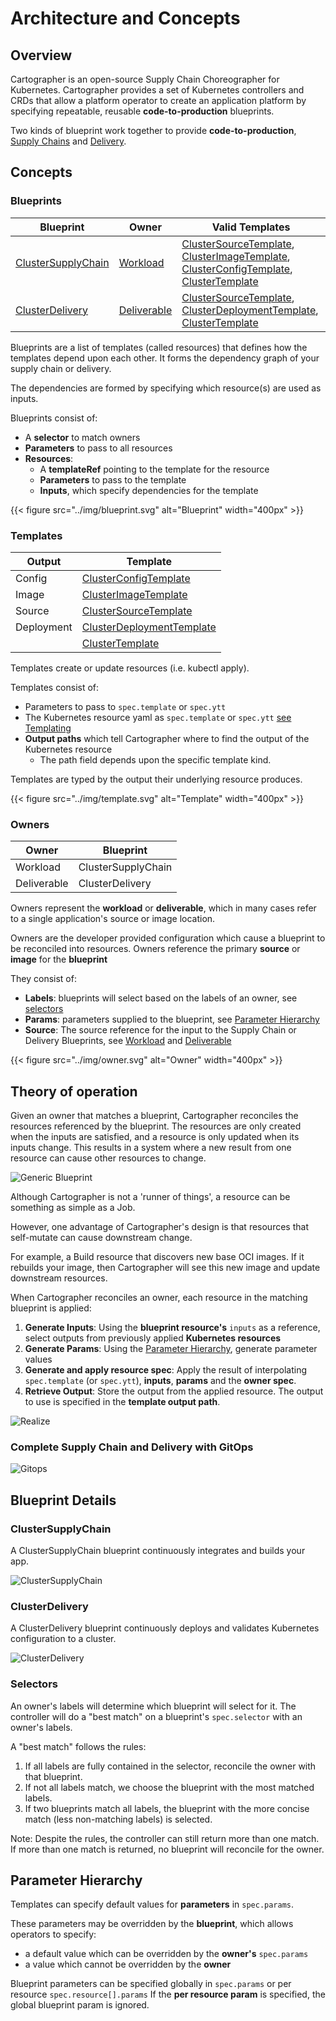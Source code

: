 # Architecture and Concepts

## Overview

Cartographer is an open-source Supply Chain Choreographer for Kubernetes. Cartographer provides a set of Kubernetes
controllers and CRDs that allow a platform operator to create an application platform by specifying repeatable, reusable
**code-to-production** blueprints.

Two kinds of blueprint work together to provide **code-to-production**, [Supply Chains](#clustersupplychain) and [Delivery](#clusterdelivery).

## Concepts

### Blueprints

| Blueprint    | Owner | Valid Templates |
| ----------- | ----------- | ----------- |
| [ClusterSupplyChain](reference/#clustersupplychain) | [Workload](reference/#workload) | [ClusterSourceTemplate](reference/#clustersourcetemplate), [ClusterImageTemplate](reference/#clusterimagetemplate), [ClusterConfigTemplate](reference/#clusterconfigtemplate), [ClusterTemplate](reference/#clustertemplate) |
| [ClusterDelivery](reference/#delivery) | [Deliverable](reference/#deliverable) | [ClusterSourceTemplate](reference/#clustersourcetemplate), [ClusterDeploymentTemplate](reference/#clusterdeploymenttemplate), [ClusterTemplate](reference/#clustertemplate) |

Blueprints are a list of templates (called resources) that defines how the templates depend upon each other. It forms
the dependency graph of your supply chain or delivery.

The dependencies are formed by specifying which resource(s) are used as inputs.

Blueprints consist of:
* A **selector** to match owners
* **Parameters** to pass to all resources 
* **Resources**: 
  * A **templateRef** pointing to the template for the resource
  * **Parameters** to pass to the template
  * **Inputs**, which specify dependencies for the template

{{< figure src="../img/blueprint.svg" alt="Blueprint" width="400px" >}}
<!-- https://miro.com/app/board/uXjVOeb8u5o=/ -->

### Templates

| Output      | Template |
| ----------- | ----------- |
| Config | [ClusterConfigTemplate](reference/#clusterconfigtemplate) |
| Image | [ClusterImageTemplate](reference/#clusterimagetemplate) |
| Source | [ClusterSourceTemplate](reference/#clustersourcetemplate) |
| Deployment | [ClusterDeploymentTemplate](reference/#clusterdeploymenttemplate) |
| | [ClusterTemplate](reference/#clustertemplate) |

Templates create or update resources (i.e. kubectl apply).

Templates consist of:
* Parameters to pass to `spec.template` or `spec.ytt`
* The Kubernetes resource yaml as `spec.template` or `spec.ytt` [see Templating](#tbd)
* **Output paths** which tell Cartographer where to find the output of the Kubernetes resource
  * The path field depends upon the specific template kind.

Templates are typed by the output their underlying resource produces.

{{< figure src="../img/template.svg" alt="Template" width="400px" >}}

### Owners
| Owner      | Blueprint |
| ----------- | ----------- |
| Workload | ClusterSupplyChain |
| Deliverable | ClusterDelivery |

Owners represent the **workload** or **deliverable**, which in many cases refer to a single application's source or image 
location.

Owners are the developer provided configuration which cause a blueprint to be reconciled into resources.
Owners reference the primary **source** or **image** for the **blueprint**  


They consist of:
* **Labels**: blueprints will select based on the labels of an owner, see [selectors](#selectors) 
* **Params**: parameters supplied to the blueprint, see [Parameter Hierarchy](#parameter-hierarchy)
* **Source**: The source reference for the input to the Supply Chain or Delivery Blueprints,
see [Workload](reference.md/#workload) and [Deliverable](reference.md/#deliverable)

{{< figure src="../img/owner.svg" alt="Owner" width="400px" >}}

## Theory of operation

Given an owner that matches a blueprint, Cartographer reconciles the resources referenced by the blueprint.
The resources are only created when the inputs are satisfied, and a resource is only updated when its inputs change.
This results in a system where a new result from one resource can cause other resources to change.

![Generic Blueprint](../img/generic.jpg)
<!-- https://miro.com/app/board/uXjVOeb8u5o=/ -->

Although Cartographer is not a 'runner of things', a resource can be something as simple as a Job.

However, one advantage of Cartographer's design is that resources that self-mutate can cause downstream change.

For example, a Build resource that discovers new base OCI images. If it rebuilds your image, then Cartographer will see 
this new image and update downstream resources.

When Cartographer reconciles an owner, each resource in the matching blueprint is applied:

1. **Generate Inputs**: Using the **blueprint resource's** `inputs` as a reference, select outputs from previously applied **Kubernetes resources**
2. **Generate Params**: Using the [Parameter Hierarchy](architecture.md#parameter-hierarchy), generate parameter values   
3. **Generate and apply resource spec**: Apply the result of interpolating `spec.template` (or `spec.ytt`), **inputs**, **params** and the **owner spec**. 
4. **Retrieve Output**: Store the output from the applied resource. The output to use is specified in the **template output path**.  

![Realize](../img/realize.jpg)

### Complete Supply Chain and Delivery with GitOps

![Gitops](../img/gitops.jpg)

## Blueprint Details

### ClusterSupplyChain
A ClusterSupplyChain blueprint continuously integrates and builds your app.

![ClusterSupplyChain](../img/supplychain.png)

### ClusterDelivery
A ClusterDelivery blueprint continuously deploys and validates Kubernetes configuration to a cluster.

[comment]: <> (Not implemented yet)
[comment]: <> (A ClusterDelivery has the ability to lock &#40;and unlock&#41; templates which pauses the continuous deploy. )
[comment]: <> (TODO - more on locking)

![ClusterDelivery](../img/delivery.jpg)

### Selectors
An owner's labels will determine which blueprint will select for it. The controller will do a "best match" on a blueprint's 
`spec.selector` with an owner's labels.

A "best match" follows the rules:
1. If all labels are fully contained in the selector, reconcile the owner with that blueprint.
2. If not all labels match, we choose the blueprint with the most matched labels.
3. If two blueprints match all labels, the blueprint with the more concise match (less non-matching labels) is selected.

Note: Despite the rules, the controller can still return more than one match. If more than one match is returned, 
no blueprint will reconcile for the owner.

## Parameter Hierarchy

<!--- @TODO Image of params -->

Templates can specify default values for **parameters** in `spec.params`.

These parameters may be overridden by the **blueprint**, which allows operators to specify:
* a default value which can be overridden by the **owner's** `spec.params`
* a value which cannot be overridden by the **owner**

Blueprint parameters can be specified globally in `spec.params` or per resource `spec.resource[].params`
If the **per resource param** is specified, the global blueprint param is ignored.
